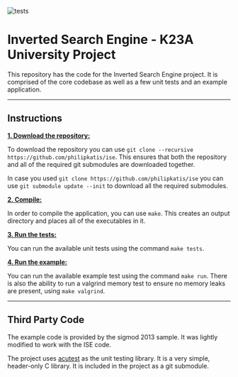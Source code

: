 ![tests](https://github.com/philipkatis/ise/actions/workflows/main.yml/badge.svg)

# Inverted Search Engine - K23A University Project

This repository has the code for the Inverted Search Engine project. It is comprised of the
core codebase as well as a few unit tests and an example application.

***

## Instructions

<ins>**1. Download the repository:**</ins>

To download the repository you can use `git clone --recursive https://github.com/philipkatis/ise`.
This ensures that both the repository and all of the required git submodules are downloaded together.

In case you used `git clone https://github.com/philipkatis/ise` you can use `git submodule update --init`
to download all the required submodules.

<ins>**2. Compile:**</ins>

In order to compile the application, you can use `make`. This creates an output directory and places all
of the executables in it.

<ins>**3. Run the tests:**</ins>

You can run the available unit tests using the command `make tests`.

<ins>**4. Run the example:**</ins>

You can run the available example test using the command `make run`.
There is also the ability to run a valgrind memory test to ensure no memory leaks are present,
using `make valgrind`.

***

## Third Party Code

The example code is provided by the sigmod 2013 sample. It was lightly modified to work with the
ISE code.

The project uses [acutest](https://github.com/mity/acutest) as the unit testing library. It is a very
simple, header-only C library. It is included in the project as a git submodule.
